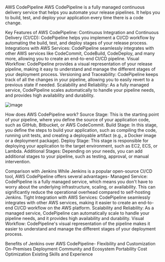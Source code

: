 AWS CodePipeline
AWS CodePipeline is a fully managed continuous delivery service that helps you automate your release pipelines. It helps you to build, test, and deploy your application every time there is a code change.

Key Features of AWS CodePipeline:
Continuous Integration and Continuous Delivery (CI/CD): CodePipeline helps you implement a CI/CD workflow by automating the build, test, and deploy stages of your release process.
Integrations with AWS Services: CodePipeline seamlessly integrates with other AWS services like CodeCommit, CodeBuild, CodeDeploy, and many more, allowing you to create an end-to-end CI/CD pipeline.
Visual Workflow: CodePipeline provides a visual representation of your release pipeline, making it easy to understand and manage the different stages of your deployment process.
Versioning and Traceability: CodePipeline keeps track of all the changes in your pipeline, allowing you to easily revert to a previous state if needed.
Scalability and Reliability: As a fully managed service, CodePipeline scales automatically to handle your pipeline needs, and provides high availability and durability.

![image](https://github.com/HimanshuMishra123/aws-devops-zero-to-hero/assets/164254902/391a239a-08a2-4a27-b9ad-68a98edfa488)

How does AWS CodePipeline work?
Source Stage: This is the starting point of your pipeline, where you define the source of your application code, such as GitHub, Bitbucket, or AWS CodeCommit.
Build Stage: In this stage, you define the steps to build your application, such as compiling the code, running unit tests, and creating a deployable artifact (e.g., a Docker image or a deployment package).
Deploy Stage: This stage is responsible for deploying your application to the target environment, such as EC2, ECS, or Lambda.
Additional Stages: Depending on your needs, you can add additional stages to your pipeline, such as testing, approval, or manual intervention.


Comparison with Jenkins
While Jenkins is a popular open-source CI/CD tool, AWS CodePipeline offers several advantages-
Managed Service: CodePipeline is a fully managed service, which means you don't have to worry about the underlying infrastructure, scaling, or availability. This can significantly reduce the operational overhead compared to self-hosting Jenkins.
Tight Integration with AWS Services: CodePipeline seamlessly integrates with other AWS services, making it easier to create an end-to-end CI/CD workflow on the AWS platform.
Scalability and Reliability: As a managed service, CodePipeline can automatically scale to handle your pipeline needs, and it provides high availability and durability.
Visual Workflow: CodePipeline's visual representation of the pipeline makes it easier to understand and manage the different stages of your deployment process.

Benefits of Jenkins over AWS CodePipeline-
Flexibility and Customization
On-Premises Deployment
Community and Ecosystem
Portability
Cost Optimization
Existing Skills and Experience
